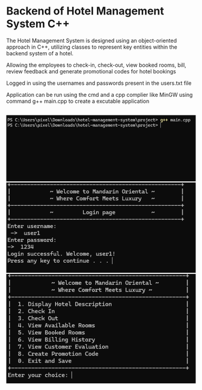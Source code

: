 
# Backend of Hotel Management System C++

The Hotel Management System is designed using an object-oriented approach in C++, utilizing classes to represent key entities within the backend system of a hotel.

Allowing the employees to check-in, check-out, view booked rooms, bill, review feedback and generate promotional codes for hotel bookings 

Logged in using the usernames and passwords present in the users.txt file 

Application can be run using the cmd and a cpp complier like MinGW using command g++ main.cpp to create a excutable application


## 

![App Screenshot1](ss/1.png)
![App Screenshot2](ss/2.png)
![App Screenshot3](ss/3.png)

